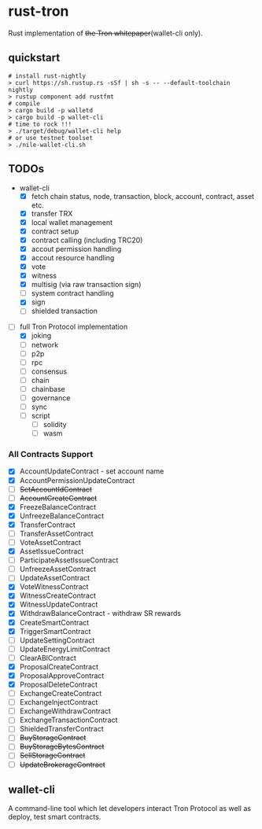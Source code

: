 # rust-tron

Rust implementation of ~~the Tron whitepaper~~(wallet-cli only).

## quickstart

```console
# install rust-nightly
> curl https://sh.rustup.rs -sSf | sh -s -- --default-toolchain nightly
> rustup component add rustfmt
# compile
> cargo build -p walletd
> cargo build -p wallet-cli
# time to rock !!!
> ./target/debug/wallet-cli help
# or use testnet toolset
> ./nile-wallet-cli.sh
```

## TODOs

- wallet-cli
  - [x] fetch chain status, node, transaction, block, account, contract, asset etc.
  - [x] transfer TRX
  - [x] local wallet management
  - [x] contract setup
  - [x] contract calling (including TRC20)
  - [x] accout permission handling
  - [x] accout resource handling
  - [x] vote
  - [x] witness
  - [x] multisig (via raw transaction sign)
  - [ ] system contract handling
  - [x] sign
  - [ ] shielded transaction
- [ ] full Tron Protocol implementation
  - [x] joking
  - [ ] network
  - [ ] p2p
  - [ ] rpc
  - [ ] consensus
  - [ ] chain
  - [ ] chainbase
  - [ ] governance
  - [ ] sync
  - [ ] script
    - [ ] solidity
    - [ ] wasm

### All Contracts Support

- [x] AccountUpdateContract - set account name
- [x] AccountPermissionUpdateContract
- [ ] ~~SetAccountIdContract~~
- [ ] ~~AccountCreateContract~~
- [x] FreezeBalanceContract
- [x] UnfreezeBalanceContract
- [x] TransferContract
- [ ] TransferAssetContract
- [ ] VoteAssetContract
- [x] AssetIssueContract
- [ ] ParticipateAssetIssueContract
- [ ] UnfreezeAssetContract
- [ ] UpdateAssetContract
- [x] VoteWitnessContract
- [x] WitnessCreateContract
- [x] WitnessUpdateContract
- [x] WithdrawBalanceContract - withdraw SR rewards
- [x] CreateSmartContract
- [x] TriggerSmartContract
- [ ] UpdateSettingContract
- [ ] UpdateEnergyLimitContract
- [ ] ClearABIContract
- [x] ProposalCreateContract
- [x] ProposalApproveContract
- [x] ProposalDeleteContract
- [ ] ExchangeCreateContract
- [ ] ExchangeInjectContract
- [ ] ExchangeWithdrawContract
- [ ] ExchangeTransactionContract
- [ ] ShieldedTransferContract
- [ ] ~~BuyStorageContract~~
- [ ] ~~BuyStorageBytesContract~~
- [ ] ~~SellStorageContract~~
- [ ] ~~UpdateBrokerageContract~~

## wallet-cli

A command-line tool which let developers interact Tron Protocol as well as deploy, test smart contracts.
